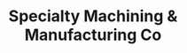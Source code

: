 ---
title: "Specialty Machining & Manufacturing Co"
url: /spokane/specialty-machining-and-manufacturing-co/
shop: hardware
---